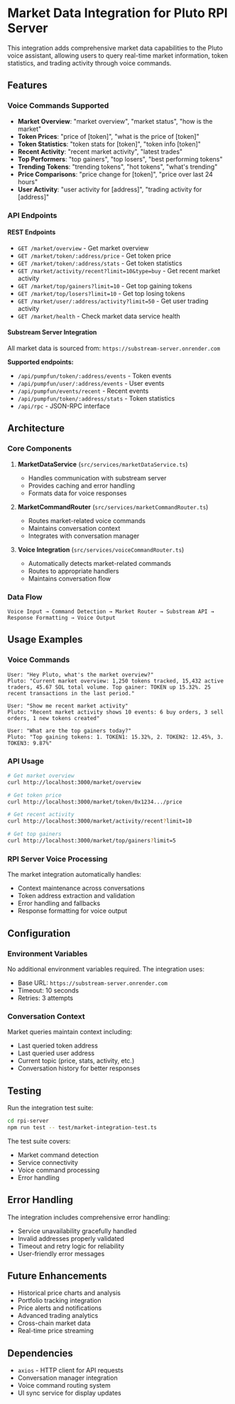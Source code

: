 # Market Data Integration for Pluto RPI Server

This integration adds comprehensive market data capabilities to the Pluto voice assistant, allowing users to query real-time market information, token statistics, and trading activity through voice commands.

## Features

### Voice Commands Supported

- **Market Overview**: "market overview", "market status", "how is the market"
- **Token Prices**: "price of [token]", "what is the price of [token]"
- **Token Statistics**: "token stats for [token]", "token info [token]"
- **Recent Activity**: "recent market activity", "latest trades"
- **Top Performers**: "top gainers", "top losers", "best performing tokens"
- **Trending Tokens**: "trending tokens", "hot tokens", "what's trending"
- **Price Comparisons**: "price change for [token]", "price over last 24 hours"
- **User Activity**: "user activity for [address]", "trading activity for [address]"

### API Endpoints

#### REST Endpoints

- `GET /market/overview` - Get market overview
- `GET /market/token/:address/price` - Get token price
- `GET /market/token/:address/stats` - Get token statistics
- `GET /market/activity/recent?limit=10&type=buy` - Get recent market activity
- `GET /market/top/gainers?limit=10` - Get top gaining tokens
- `GET /market/top/losers?limit=10` - Get top losing tokens
- `GET /market/user/:address/activity?limit=50` - Get user trading activity
- `GET /market/health` - Check market data service health

#### Substream Server Integration

All market data is sourced from: `https://substream-server.onrender.com`

**Supported endpoints:**
- `/api/pumpfun/token/:address/events` - Token events
- `/api/pumpfun/user/:address/events` - User events  
- `/api/pumpfun/events/recent` - Recent events
- `/api/pumpfun/token/:address/stats` - Token statistics
- `/api/rpc` - JSON-RPC interface

## Architecture

### Core Components

1. **MarketDataService** (`src/services/marketDataService.ts`)
   - Handles communication with substream server
   - Provides caching and error handling
   - Formats data for voice responses

2. **MarketCommandRouter** (`src/services/marketCommandRouter.ts`)
   - Routes market-related voice commands
   - Maintains conversation context
   - Integrates with conversation manager

3. **Voice Integration** (`src/services/voiceCommandRouter.ts`)
   - Automatically detects market-related commands
   - Routes to appropriate handlers
   - Maintains conversation flow

### Data Flow

```
Voice Input → Command Detection → Market Router → Substream API → Response Formatting → Voice Output
```

## Usage Examples

### Voice Commands

```
User: "Hey Pluto, what's the market overview?"
Pluto: "Current market overview: 1,250 tokens tracked, 15,432 active traders, 45.67 SOL total volume. Top gainer: TOKEN up 15.32%. 25 recent transactions in the last period."

User: "Show me recent market activity"
Pluto: "Recent market activity shows 10 events: 6 buy orders, 3 sell orders, 1 new tokens created"

User: "What are the top gainers today?"
Pluto: "Top gaining tokens: 1. TOKEN1: 15.32%, 2. TOKEN2: 12.45%, 3. TOKEN3: 9.87%"
```

### API Usage

```bash
# Get market overview
curl http://localhost:3000/market/overview

# Get token price
curl http://localhost:3000/market/token/0x1234.../price

# Get recent activity
curl http://localhost:3000/market/activity/recent?limit=10

# Get top gainers
curl http://localhost:3000/market/top/gainers?limit=5
```

### RPI Server Voice Processing

The market integration automatically handles:
- Context maintenance across conversations
- Token address extraction and validation
- Error handling and fallbacks
- Response formatting for voice output

## Configuration

### Environment Variables

No additional environment variables required. The integration uses:
- Base URL: `https://substream-server.onrender.com`
- Timeout: 10 seconds
- Retries: 3 attempts

### Conversation Context

Market queries maintain context including:
- Last queried token address
- Last queried user address  
- Current topic (price, stats, activity, etc.)
- Conversation history for better responses

## Testing

Run the integration test suite:

```bash
cd rpi-server
npm run test -- test/market-integration-test.ts
```

The test suite covers:
- Market command detection
- Service connectivity
- Voice command processing
- Error handling

## Error Handling

The integration includes comprehensive error handling:
- Service unavailability gracefully handled
- Invalid addresses properly validated
- Timeout and retry logic for reliability
- User-friendly error messages

## Future Enhancements

- Historical price charts and analysis
- Portfolio tracking integration
- Price alerts and notifications  
- Advanced trading analytics
- Cross-chain market data
- Real-time price streaming

## Dependencies

- `axios` - HTTP client for API requests
- Conversation manager integration
- Voice command routing system
- UI sync service for display updates